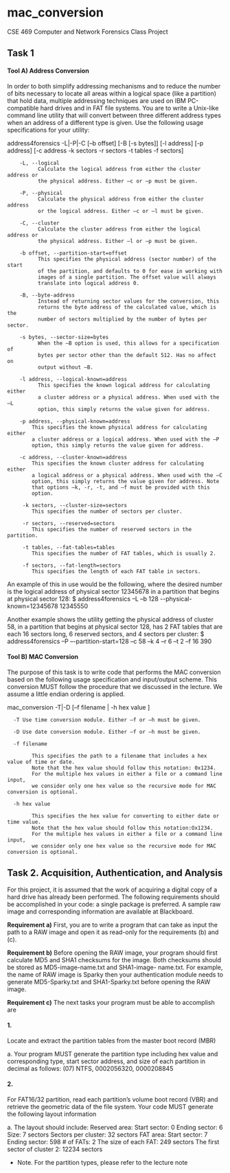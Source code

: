 # mac_conversion
CSE 469 Computer and Network Forensics Class Project 

## Task 1 

#### Tool A) Address Conversion

In order to both simplify addressing mechanisms and to reduce the number of bits necessary to locate all areas within a logical space (like a partition) that hold data, multiple addressing techniques
are used on IBM PC-compatible hard drives and in FAT file systems. You are to write a Unix-like command line utility that will convert between three different address types when an address of a different
type is given. Use the following usage specifications for your utility:


address4forensics -L|-P|-C [–b offset] [-B [-s bytes]] [-l address] [-p address] [-c address -k sectors -r sectors -t tables -f sectors]


        -L, --logical
              Calculate the logical address from either the cluster address or
              the physical address. Either –c or –p must be given.

        -P, --physical
              Calculate the physical address from either the cluster address
              or the logical address. Either –c or –l must be given.

        -C, --cluster
              Calculate the cluster address from either the logical address or
              the physical address. Either –l or –p must be given.

        -b offset, --partition-start=offset
              This specifies the physical address (sector number) of the start
              of the partition, and defaults to 0 for ease in working with
              images of a single partition. The offset value will always
              translate into logical address 0.

        -B, --byte-address
              Instead of returning sector values for the conversion, this
              returns the byte address of the calculated value, which is the
              number of sectors multiplied by the number of bytes per sector.

        -s bytes, --sector-size=bytes
              When the –B option is used, this allows for a specification of
              bytes per sector other than the default 512. Has no affect on
              output without –B.

        -l address, --logical-known=address
              This specifies the known logical address for calculating either
              a cluster address or a physical address. When used with the –L
              option, this simply returns the value given for address.

        -p address, --physical-known=address
            This specifies the known physical address for calculating either
            a cluster address or a logical address. When used with the –P
            option, this simply returns the value given for address.

        -c address, --cluster-known=address
            This specifies the known cluster address for calculating either
            a logical address or a physical address. When used with the –C
            option, this simply returns the value given for address. Note
            that options –k, -r, -t, and –f must be provided with this
            option.

         -k sectors, --cluster-size=sectors
            This specifies the number of sectors per cluster.

         -r sectors, --reserved=sectors
            This specifies the number of reserved sectors in the partition.

         -t tables, --fat-tables=tables
            This specifies the number of FAT tables, which is usually 2.

         -f sectors, --fat-length=sectors
            This specifies the length of each FAT table in sectors.


An example of this in use would be the following, where the desired number is the logical address of physical sector 12345678 in a partition that begins at physical sector 128:
$ address4forensics –L –b 128 --physical-known=12345678 12345550


Another example shows the utility getting the physical address of cluster 58, in a partition that begins at physical sector 128, has 2 FAT tables that are each 16 sectors long, 6 reserved sectors, and 4 sectors per cluster:
$ address4forensics –P –-partition-start=128 –c 58 –k 4 –r 6 –t 2 –f 16
390



#### Tool B) MAC Conversion

The purpose of this task is to write code that performs the MAC conversion based on the following usage specification and
input/output scheme. This conversion MUST follow the procedure that we discussed in the lecture. We assume a little endian
ordering is applied.

mac_conversion -T|-D [–f filename | -h hex value ]

      -T Use time conversion module. Either –f or –h must be given. 

      -D Use date conversion module. Either –f or –h must be given.

      -f filename
      
            This specifies the path to a filename that includes a hex value of time or date. 
            Note that the hex value should follow this notation: 0x1234. 
            For the multiple hex values in either a file or a command line input,
            we consider only one hex value so the recursive mode for MAC conversion is optional.
      
      -h hex value
      
            This specifies the hex value for converting to either date or time value.
            Note that the hex value should follow this notation:Ox1234. 
            For the multiple hex values in either a file or a command line input, 
            we consider only one hex value so the recursive mode for MAC conversion is optional.


## Task 2. Acquisition, Authentication, and Analysis 

For this project, it is assumed that the work of acquiring a digital copy of a hard drive has already been performed. The following requirements should be accomplished in your code: a single package is preferred. A sample raw image and corresponding information are available at Blackboard.

**Requirement a)** First, you are to write a program that can take as input the path to a RAW image and open it as read-only for the requirements (b) and (c).

**Requirement b)**
Before opening the RAW image, your program should first calculate MD5 and SHA1 checksums for the image. Both checksums should be stored as MD5-image-name.txt and SHA1-image- name.txt. For example, the name of RAW image is Sparky then your authentication module needs to generate MD5-Sparky.txt and SHA1-Sparky.txt before opening the RAW image.

**Requirement c)**
The next tasks your program must be able to accomplish are

#### 1.
Locate and extract the partition tables from the master boot record (MBR)

a. Your program MUST generate the partition type including hex value and corresponding type, start sector address, and size of each partition in decimal as follows:
(07) NTFS, 0002056320, 0000208845

#### 2.

For FAT16/32 partition, read each partition’s volume boot record (VBR) and retrieve the
 geometric data of the file system. Your code MUST generate the following layout information

a. The layout should include:
Reserved area: 
Start sector: 0 
Ending sector: 6 
Size: 7 sectors 
Sectors per cluster: 32 sectors
FAT area: 
Start sector: 7 
Ending sector: 598
\# of FATs: 2
The size of each FAT: 249 sectors
The first sector of cluster 2: 12234 sectors

* Note. For the partition types, please refer to the lecture note

